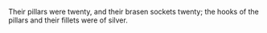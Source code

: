 Their pillars were twenty, and their brasen sockets twenty; the hooks of the pillars and their fillets were of silver.
